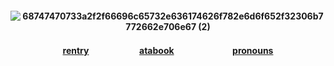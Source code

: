
<h4 align="center">

![68747470733a2f2f66696c65732e636174626f782e6d6f652f32306b7772662e706e67 (2)](https://github.com/user-attachments/assets/2f283c42-a83d-4330-aac1-b330117c774f)

</h4>
<h4 align="center">
  
[rentry](https://rentry.co/antlerqueen)ㅤㅤㅤ ㅤㅤㅤ[atabook](https://antlerqueen.atabook.org/)ㅤㅤㅤㅤ ㅤㅤㅤ[pronouns](https://pronouns.cc/@antlerqueen)

</h4> 
</p>
